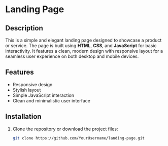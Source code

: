# Landing Page

## Description
This is a simple and elegant landing page designed to showcase a product or service. The page is built using **HTML**, **CSS**, and **JavaScript** for basic interactivity. It features a clean, modern design with responsive layout for a seamless user experience on both desktop and mobile devices.

## Features
- Responsive design
- Stylish layout
- Simple JavaScript interaction
- Clean and minimalistic user interface

## Installation

1. Clone the repository or download the project files:
   ```bash
   git clone https://github.com/YourUsername/landing-page.git
